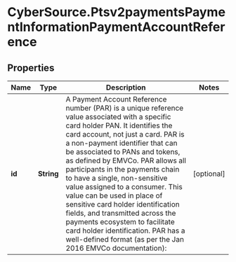 # CyberSource.Ptsv2paymentsPaymentInformationPaymentAccountReference

## Properties
Name | Type | Description | Notes
------------ | ------------- | ------------- | -------------
**id** | **String** | A Payment Account Reference number (PAR) is a unique reference value associated with a specific card holder PAN. It identifies the card account, not just a card. PAR is a non-payment identifier that can be associated to PANs and tokens, as defined by EMVCo. PAR allows all participants in the payments chain to have a single, non-sensitive value assigned to a consumer. This value can be used in place of sensitive card holder identification fields, and transmitted across the payments ecosystem to facilitate card holder identification. PAR has a well-defined format (as per the Jan 2016 EMVCo documentation):  | [optional] 


